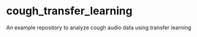 # cough_transfer_learning
An example repository to analyze cough audio data using transfer learning

